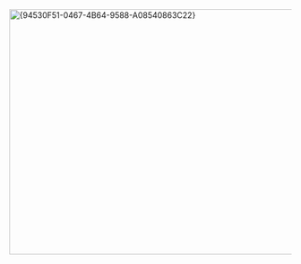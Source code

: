 <img width="939" height="437" alt="{94530F51-0467-4B64-9588-A08540863C22}" src="https://github.com/user-attachments/assets/bdfca380-ec98-46a0-af58-0d8a757c6603" /> 


